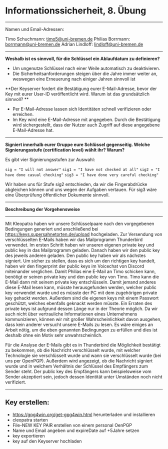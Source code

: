 Informationssicherheit, 8. Übung
================================

*******************

Namen und Email-Adressen:

Timo Schuchmann: timo5@uni-bremen.de
Philias Borrmann: borrmann@uni-bremen.de
Adrian Lindloff: lindloff@uni-bremen.de

*******************

**Weshalb ist es sinnvoll, für die Schlüssel ein Ablaufdatum zu definieren?**

- Um ungenutze Schlüssel nach einer Weile automatisch zu deaktivieren.
- Die Sicherheitsanforderungen steigen über die Jahre immer weiter an, weswegen eine Erneuerung nach einiger Jahren sinnvoll ist

**Der Keyserver fordert die Bestätigung eurer E-Mail-Adresse, bevor der
Key mit eurer User-ID veröffentlicht wird. Warum ist das grundsätzlich
sinnvoll?  **


- Per E-Mail-Adresse lassen sich Identitäten schnell verifizieren oder erreichen.
- Im Key wird eine E-Mail-Adresse mit angegeben. Durch die Bestätigung wird sichergestellt, dass der Nutzer auch Zugriff auf diese angegebene E-Mail-Adresse hat.

---

**Signiert innerhalb eurer Gruppe eure Schlüssel gegenseitig.
Welche Signierungsstufe (certification level) wählt ihr? Warum?**

Es gibt vier Signierungsstufen zur Auswahl:

  ``sig = "I will not answer"``
  ``sig1 = "I have not checked at all"``
  ``sig2 = "I have done casual checking"``
  ``sig3 = "I have done very careful checking"``

Wir haben uns für Stufe sig2 entschieden, da wir die Fingerabdrücke abgleichen können und uns wegen der Aufgaben vertauen. Für sig3 wäre eine Überprüfung öffentlicher Dokumente sinnvoll.

---



**Beschreibung der Vorgehensweise**

---
Mit Kleopatra haben wir unsere Schlüsselpaare nach den vorgegebenen Bedingungen generiert und anschließend bei https://keys.supersahnetorten.de/upload hochgeladen.
Zur Versendung von verschlüsselten E-Mails haben wir das Mailprogramm Thunderbird verwendet. Im ersten Schritt haben wir unseren eigenen private key und public key in das Mailprogramm geladen. Danach haben wir den public key des jeweils anderen geladen. Den public key haben wir als nächstes signiert. Um sicher zu stellen, dass es sich um den richtigen key handelt, haben wir den fingerprint der public keys im Voicechat von Discord miteinander verglichen. Damit Philias eine E-Mail an Timo schicken kann, benötigt er seinen private key und den public key von Timo. Timo kann die E-Mail dann mit seinem private key entschlüsseln. Damit jemand anderes diese E-Mail lesen kann, müsste herausgefunden werden, welcher public key verwendet wurde und es müsste der PC mit dem zugehörigen private key gehackt werden. Außerdem sind die eigenen keys mit einem Passwort geschützt, welches ebenfalls geknackt werden müsste. Ein Erraten des private keys ist aufgrund dessen Länge nur in der Theorie möglich. Da wir auch nicht über vertrauliche Informationen eines Unternehmens kommunizieren, können wir mit großer Wahrscheinlichkeit davon ausgehen, dass kein anderer versucht unsere E-Mails zu lesen. Es wäre einiges an Arbeit nötig, um die eben genannten Bedingungen zu erfüllen und dies ist deshalb ohne ein Motiv sehr unwahrscheinlich.

Für die Analyse der E-Mails gibt es in Thunderbird die Möglichkeit bestätigt zu bekommen, ob die Nachricht verschlüsselt wurde, mit welcher Technologie sie verschlüsselt wurde und wann sie verschlüsselt wurde (bei uns per OpenPGP). Außerdem wird angezeigt, ob die Nachricht signiert wurde und in welchem Verhältnis der Schlüssel des Empfängers zum Sender steht. Der public key des Empfängers kann beispielsweise vom Sender akzeptiert sein, jedoch dessen Identität unter Umständen noch nicht verifiziert.

---


**Key erstellen:**
--
- https://gpg4win.org/get-gpg4win.html herunterladen und installieren
- cleopatra starten
- File-NEW KEY PAIR erstellen von einem personal OenPGP
- Name und Email angeben und expireDate auf +5Jahre setzen
- key exportieren
- key auf den Keyserver hochladen
